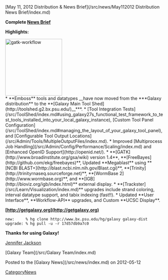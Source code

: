 <div class='newsItemHeader'>[May 11, 2012 Distribution & News Brief](/src/news/May112012 Distribution News Brief/index.md)</div>

**Complete [News Brief](/src/DevNewsBriefs/2012_05_11/index.md)**

**Highlights:**
<div class='right'><a href='/src/Learn/Visualization/index.md'><img src="/src/images/NewsGraphics/2012_05_11_gatk-workflow.png" alt="gatk-workflow" width="180px" /></a></div>
* **Emboss** tools and datatypes __have now moved from the ***Galaxy distribution** to the **[Galaxy Main Tool Shed](http://toolshed.g2.bx.psu.edu/)__***.
* [Tool Integration Tests](/src/ToolShed/index.md#using_galaxy27s_functional_test_framework_to_test_tools_installed_into_your_local_galaxy_instance), [Custom Tool Panel Configuration](/src/ToolShed/index.md#managing_the_layout_of_your_galaxy_tool_panel), and [Configurable Tool Output Locations](/src/Admin/Tools/MultipleOutputFiles/index.md).
* Improved [Multiprocess Job Handling](/src/Admin/Config/Performance/Scaling/index.md) and [Enhanced OpenID Support](http://openid.net/).
* **[GATK](http://www.broadinstitute.org/gsa/wiki) version 1.4**, **[FreeBayes](http://github.com/ekg/freebayes)**, Updated **Megablast** using **[NCBI BLAST+](http://blast.ncbi.nlm.nih.gov/Blast.cgi)**, **[Trinity](http://trinityrnaseq.sourceforge.net)**, **[WormBase 2](http://www.wormbase.org)**, and **[IGB](http://bioviz.org/igb/index.html)** external display.
* **[Trackster](/src/Learn/Visualization/index.md)** upgrades include strand coloring, interval datatype support, and tabix indexing (fast!!).
* Updated **User Interface**, **Workflow-API** upgrades, and Custom **UCSC Display**.

**[http://getgalaxy.org](http://getgalaxy.org)**
```
new:     % hg clone http://www.bx.psu.edu/hg/galaxy galaxy-dist
upgrade: % hg pull -u -r 17d57db9a7c0
```



**Thanks for using Galaxy!**

[Jennifer Jackson](/src/JenniferJackson/index.md)

[Galaxy Team](/src/Galaxy Team/index.md) 

<div class='newsItemFooter'>Posted to the [Galaxy News](/src/news/index.md) on 2012-05-12</div>

[CategoryNews](/src/CategoryNews/index.md)
